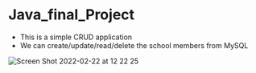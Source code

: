 # Java_final_Project

- This is a simple CRUD application 
- We can create/update/read/delete the school members from MySQL

![Screen Shot 2022-02-22 at 12 22 25](https://user-images.githubusercontent.com/69213233/155214377-f59e39fa-0ec5-42fa-96fd-ac62355c92a8.png)
